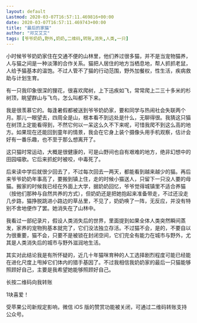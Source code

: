 ```yaml
---
layout: default
Lastmod: 2020-03-07T16:57:11.469816+00:00
date: 2020-03-07T16:57:11.469743+00:00
title: "最后的家猫"
author: "邓艾艾艾"
tags: [爷爷奶奶,野外,奶奶,二维码,转账,消失,人类,一只]
---
```


小时候爷爷奶奶家住在交通不便的山林里，他们养过很多猫，并不是当宠物猫养，人与猫之间是一种淡薄的合作关系。猫把人居住的地方当栖息地，帮人抓抓老鼠，人给予猫基本的温饱。不过人管不了猫的行动范围，野外加餐权，性生活，疾病救助与计划生育。

有一只我印象很深的狸花，很喜欢爬树，上下迅疾如飞，常常爬上二三十多米的杉树顶，眺望群山与飞鸟，怎么叫都不下来。

我是很羡慕它的。每逢暑假都被送到爷爷奶奶家，要和同学与热闹社会失联两个月。那儿一眼望去，四周全是山，根本看不到远处是什么，无聊得很。我猜这只猫在树顶上定能看得到，不然它何以一呆这么久不下来呢，可惜我爬不到这么高的地方。如果现在还能回到童年的情景，我会在它身上装个摄像头用手机观察，估计会好有一番乐趣，也不至于那么想离开了。

这只猫时常运动，大概是很健康的，可是山野间也自有艰难的地方，绝非幻想中的田园喵歌。它后来抓蛇时被咬，中毒死了。

后来读中学后就很少回去了，不过每次回去一两天，都能看到越来越少的猫。再后来爷爷奶奶年事高了，要搬到镇上住，走的时候小猫送人，只留下一只没人要的母猫。搬家的时候我已经在外面上大学，据奶奶回忆，爷爷觉得城镇里不适合养猫（按他们那种与自然共养的方式），但奶奶还是把她抱起来准备带走，不过还没走几步路，猫挣脱跳进小路边的草丛里，不见了，奶奶唤了一阵，无反应，并没有特别不舍地便作了罢。她消失在了山林中。

我看过一部纪录片，假设人类消失后的世界，里面提到如果全体人类突然瞬间蒸发，家养的宠物狗基本就完了，它们没法独立存活。不过猫不会，是的，不要自以为很重要，猫不会，只要不是被锁在封闭空间，它们完全有能力在城市与野外，尤其是人类消失后的城市与野外滋润地生活。

其实对此结论我是有所怀疑的，近几十年猫咪育种的人工选择剧烈程度可能已经能在进化尺度上甩掉它们体内的猎手基因了。不过我相信我奶奶家的最后一只猫能够照顾好自己，主要是我希望她能够照顾好自己。

长按二维码向我转账

1块喜爱！

受苹果公司新规定影响，微信 iOS 版的赞赏功能被关闭，可通过二维码转账支持公众号。

